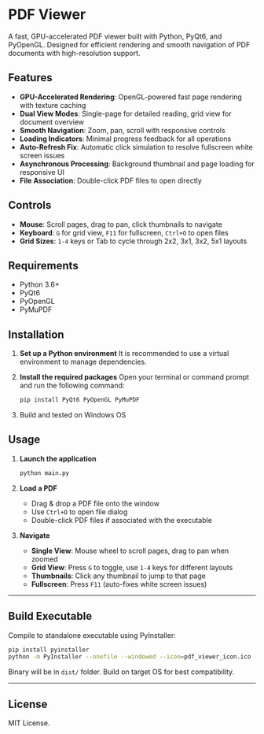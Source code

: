 # PDF Viewer

A fast, GPU-accelerated PDF viewer built with Python, PyQt6, and PyOpenGL. Designed for efficient rendering and smooth navigation of PDF documents with high-resolution support.

## Features

*   **GPU-Accelerated Rendering**: OpenGL-powered fast page rendering with texture caching
*   **Dual View Modes**: Single-page for detailed reading, grid view for document overview
*   **Smooth Navigation**: Zoom, pan, scroll with responsive controls
*   **Loading Indicators**: Minimal progress feedback for all operations
*   **Auto-Refresh Fix**: Automatic click simulation to resolve fullscreen white screen issues
*   **Asynchronous Processing**: Background thumbnail and page loading for responsive UI
*   **File Association**: Double-click PDF files to open directly

## Controls

*   **Mouse**: Scroll pages, drag to pan, click thumbnails to navigate
*   **Keyboard**: `G` for grid view, `F11` for fullscreen, `Ctrl+O` to open files
*   **Grid Sizes**: `1-4` keys or Tab to cycle through 2x2, 3x1, 3x2, 5x1 layouts

## Requirements

*   Python 3.6+
*   PyQt6
*   PyOpenGL
*   PyMuPDF

## Installation

1.  **Set up a Python environment**
    It is recommended to use a virtual environment to manage dependencies.

2.  **Install the required packages**
    Open your terminal or command prompt and run the following command:
    ```bash
    pip install PyQt6 PyOpenGL PyMuPDF
    ```
3.  Build and tested on Windows OS

## Usage

1.  **Launch the application**
    ```bash
    python main.py
    ```

2.  **Load a PDF**
    *   Drag & drop a PDF file onto the window
    *   Use `Ctrl+O` to open file dialog
    *   Double-click PDF files if associated with the executable

3.  **Navigate**
    *   **Single View**: Mouse wheel to scroll pages, drag to pan when zoomed
    *   **Grid View**: Press `G` to toggle, use `1-4` keys for different layouts
    *   **Thumbnails**: Click any thumbnail to jump to that page
    *   **Fullscreen**: Press `F11` (auto-fixes white screen issues)

---

## Build Executable

Compile to standalone executable using PyInstaller:

```bash
pip install pyinstaller
python -m PyInstaller --onefile --windowed --icon=pdf_viewer_icon.ico --name="GPU PDF Viewer" --clean --noconfirm main.py
```

Binary will be in `dist/` folder. Build on target OS for best compatibility.

---

## License

MIT License.





